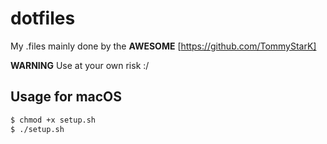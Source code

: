 # dotfiles

My .files mainly done by the **AWESOME** [https://github.com/TommyStarK]

**WARNING** Use at your own risk :/

## Usage for macOS

```bash
$ chmod +x setup.sh
$ ./setup.sh
```
